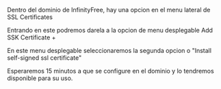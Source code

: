 Dentro del dominio de InfinityFree, hay una opcion en el menu lateral de SSL Certificates

Entrando en este podremos darela a la opcion de menu desplegable Add SSK Certificate +

En este menu desplegable seleccionaremos la segunda opcion o "Install self-signed ssl certificate"

Esperaremos 15 minutos a que se configure en el dominio y lo tendremos disponible para su uso.
